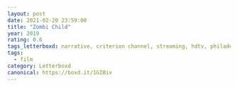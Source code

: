 ```yaml
---
layout: post 
date: 2021-02-20 23:59:00
title: "Zombi Child"
year: 2019
rating: 0.6
tags_letterboxd: narrative, criterion channel, streaming, hdtv, philadelphia, leah
tags:
  - film
category: Letterboxd
canonical: https://boxd.it/1GIBiv
---
```

